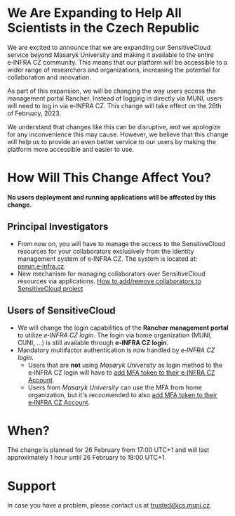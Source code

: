 # We Are Expanding to Help All Scientists in the Czech Republic

We are excited to announce that we are expanding our SensitiveCloud service beyond Masaryk University and making it available to the entire e&#8209;INFRA&#160;CZ community. This means that our platform will be accessible to a wider range of researchers and organizations, increasing the potential for collaboration and innovation.

As part of this expansion, we will be changing the way users access the management portal Rancher. Instead of logging in directly via MUNI, users will need to log in via e&#8209;INFRA&#160;CZ. This change will take effect on the 26th of February, 2023.

We understand that changes like this can be disruptive, and we apologize for any inconvenience this may cause. However, we believe that this change will help us to provide an even better service to our users by making the platform more accessible and easier to use.

# How Will This Change Affect You?

**No users deployment and running applications will be affected by this change.**

## Principal Investigators

- From now on, you will have to manage the access to the SensitiveCloud resources for your collaborators exclusively from the identity management system of e&#8209;INFRA&#160;CZ. The system is located at: [perun.e‑infra.cz](https://perun.e-infra.cz).
- New mechanism for managing collaborators over SensitiveCloud resources via applications. [How to add/remove collaborators to SensitiveCloud project](../manage-project)

## Users of SensitiveCloud

- We will change the login capabilities of the __Rancher management portal__ to utilize _e&#8209;INFRA&#160;CZ login_. The login via home organization (MUNI, CUNI, ...) is still available through __e&#8209;INFRA&#160;CZ login__.
- Mandatory multifactor authentication is now handled by _e&#8209;INFRA&#160;CZ login_.
    - Users that are __not__ using _Masaryk University_ as login method to the e&#8209;INFRA&#160;CZ login will have to [add MFA token to their e&#8209;INFRA&#160;CZ Account](/account/mfa/setup/).
    - Users from _Masaryk University_ can use the MFA from home organization, but it's reccomended to also [add MFA token to their e&#8209;INFRA&#160;CZ Account](/account/mfa/setup/).

# When?

The change is planned for 26 February from 17:00 UTC+1 and will last approximately 1 hour until 26 February to 18:00 UTC+1.

# Support

In case you have a problem, please contact us at trusted@ics.muni.cz.
